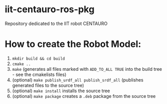 # iit-centauro-ros-pkg
Repository dedicated to the IIT robot CENTAURO

How to create the Robot Model:
==============================

1) `mkdir build && cd build`
2) `cmake ..`
3) `make`  (generates all files marked with `ADD_TO_ALL TRUE` into the build tree - see the cmakelists files)
4) (optional) `make publish_urdf_all publish_srdf_all` (publishes generated files to the source tree)
5) (optional) `make install` installs the source tree 
6) (optional) `make package` creates a `.deb` package from the source tree